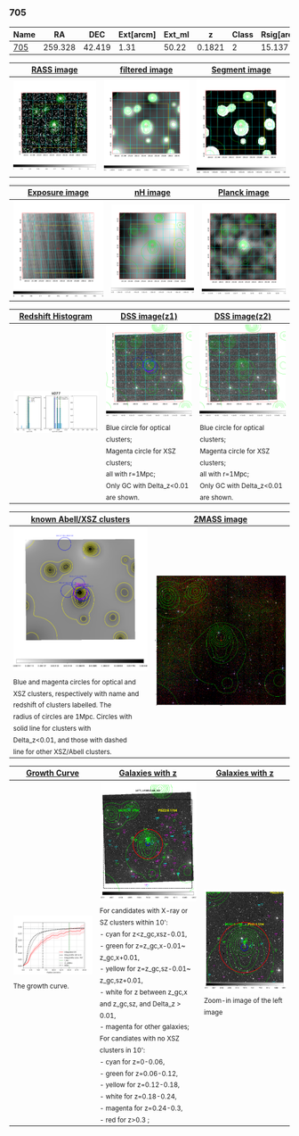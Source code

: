 <div STYLE="page-break-after: always;"></div>

### 705

|Name          |RA          |DEC      | Ext[arcm] | Ext_ml | z    | Class| Rsig[arcmin] | CRsig[c/s] | CR500[c/s] | R500[Mpc] |L500[erg/s]|F500[erg/s/cm^2]| M500[Msun]|Tx[keV]|beta|GC(XSZ,Delta_z<0.01)| GC(OPT,Delta_z<0.01)|GC|alias|
|--------------|------------|------------|---|---|-----------|--------|------|------|----|----|----|----|----|----|----|----|----|----|---|
|[705](script/705.md)     | 259.328       | 42.419       | 1.31    | 50.22   | 0.1821 | 2   | 15.137 |0.288 |0.263 |1.184 |4.984e+44 |5.343e-12 |5.650e+14 |6.608 |0.641 |Tar, |Wen, redMaPPer, |Tar, |k077|

|[RASS image](../image/705/705_img.pdf)|[filtered image](../image/705/705_fil.pdf)|[Segment image](../image/705/705_seg.pdf)|
|-------------------|--------------------|-------------------|
| <img src="../image/705/705_img.png" width="300">  | <img src="../image/705/705_fil.png" width="300">   | <img src="../image/705/705_seg.png" width="300">  |

|[Exposure image](../image/705/705_mex.pdf)| [nH image](../image/705/705_nh.pdf)| [Planck image](../image/705/705_p.pdf)|
|-------------------|--------------------|-------------------|
|<img src="../image/705/705_mex.png" width="300">   | <img src="../image/705/705_nh.png" width="300">    | <img src="../image/705/705_p.png" width="300"> |

|[Redshift Histogram](../image/705/705_zg.pdf) | [DSS image(z1)](../image/705/705_dss_z1.pdf)      |  [DSS image(z2)](../image/705/705_dss_z2.pdf)    |
|-------------------|--------------------|-------------------|
|<img src="../image/705/705_zg.png" width="300"> |<img src="../image/705/705_dss_z1.png" width="300"> <sub><br>Blue circle for optical clusters; <br>Magenta circle for XSZ clusters; <br>all with r=1Mpc; <br>Only GC with Delta_z<0.01 are shown. </sub>| <img src="../image/705/705_dss_z2.png" width="300"><sub><br>Blue circle for optical clusters; <br>Magenta circle for XSZ clusters; <br>all with r=1Mpc; <br>Only GC with Delta_z<0.01 are shown. </sub> |

|[known Abell/XSZ clusters](../image/705/705_m.pdf) | [2MASS image](../image/705/705_2mass.pdf)      |
|-------------------|-------------------|
|<img src=../image/705/705_m.png width="300"> <sub><br>Blue and magenta circles for optical and <br>XSZ clusters, respectively with name and <br>redshift of clusters labelled. The <br>radius of circles are 1Mpc. Circles with <br>solid line for clusters with <br>Delta_z<0.01, and those with dashed <br>line for other XSZ/Abell clusters.        </sub>|<img src="../image/705/705_2mass.png" width="300">  |

|[Growth Curve](../image/705/705_gca_all.png) |[Galaxies with z](../image/705/705_opt_ned.pdf) |[Galaxies with z](../image/705/705_opt_ned_zoom.pdf) |
|-------------------|-------------------|-------------------|
| <img src="../image/705/705_gca_all.png" width="300"> <sub><br>The growth curve.</sub>| <img src=../image/705/705_opt_ned.png width="300"> <br><sub> For candidates with X-ray or SZ clusters within 10': <br> - cyan for z<z_gc,xsz-0.01, <br> - green for z=z_gc,x-0.01~ z_gc,x+0.01, <br> - yellow for z=z_gc,sz-0.01~ z_gc,sz+0.01, <br> - white for z between z_gc,x and z_gc,sz, and Delta_z > 0.01, <br> - magenta for other galaxies; <br>For candiates with no XSZ clusters in 10': <br> - cyan for z=0-0.06, <br> - green for z=0.06-0.12, <br> - yellow for z=0.12-0.18, <br> - white for z=0.18-0.24, <br> - magenta for z=0.24-0.3, <br> - red for z>0.3 ;  </sub>|<img src=../image/705/705_opt_ned_zoom.png width="300">  <br><sub> Zoom-in image of the left image</sub>|




